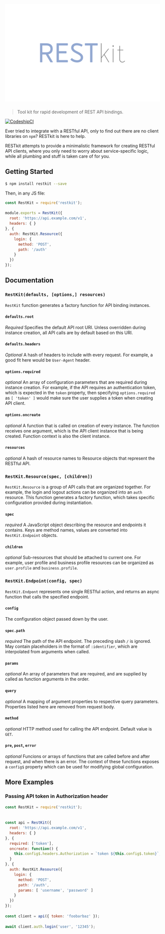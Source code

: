 # ![restkit-logo][logo]

> Tool kit for rapid development of REST API bindings.

[ ![CodeshipCI][ci0] ][ci1]

Ever tried to integrate with a RESTful API, only to find out there are no client libraries on `npm`?
RESTkit is here to help.

RESTkit attempts to provide a minimalistic framework for creating RESTful API clients, where you only
need to worry about service-specific logic, while all plumbing and stuff is taken care of for you.


## Getting Started
```sh
$ npm install restkit --save
```

Then, in any JS file:
```js
const RestKit = require('restkit');

module.exports = RestKit({
  root: 'https://api.example.com/v1',
  headers: { }
}, {
  auth: RestKit.Resource({
    login: {
      method: 'POST',
      path: '/auth'
    }
  })
});
```

## Documentation

### `RestKit(defaults, [options,] resources)`
`RestKit` function generates a factory function for API binding instances.

#### `defaults.root`
*Required* Specifies the default API root URI. Unless overridden during instance creation,
all API calls are by default based on this URI.

#### `defaults.headers`
*Optional* A hash of headers to include with every request. For example, a good fit here would be
`User-Agent` header.

#### `options.required`
*optional* An array of configuration parameters that are required during instance creation.
For example, if the API requires an authentication token, which is expected in the `token`
property, then specifying `options.required` as `[ 'token' ]` would make sure the user supplies
a token when creating API client.

#### `options.oncreate`
*optional* A function that is called on creation of every instance. The function receives one
argument, which is the API client instance that is being created. Function context is also the
client instance.

#### `resources`
*optional* A hash of resource names to Resource objects that represent the RESTful API.

### `RestKit.Resource(spec, [children])`
`RestKit.Resource` is a group of API calls that are organized together. For example, the login and
logout actions can be organized into an `auth` resource. This function generates a factory function, which takes specific configuration provided during instantiation.

#### `spec`
*required* A JavaScript object describing the resource and endpoints it contains. Keys are method
names, values are converted into `RestKit.Endpoint` objects.

#### `children`
*optional* Sub-resources that should be attached to current one. For example, user profile and
business profile resources can be organized as `user.profile` and `business.profile`.

### `RestKit.Endpoint(config, spec)`
`RestKit.Endpont` represents one single RESTful action, and returns an async function that calls
the specified endpoint.

#### `config`
The configuration object passed down by the user.

#### `spec.path`
*required* The path of the API endpoint. The preceding slash `/` is ignored. May contain
placeholders in the format of `:identifier`, which are interpolated from arguments when called.

#### `params`
*optional* An array of parameters that are required, and are supplied by called as function
arguments in the order.

#### `query`
*optional* A mapping of argument properties to respective query parameters. Properties listed
here are removed from request body.

#### `method`
*optional* HTTP method used for calling the API endpoint. Default value is `GET`.

#### `pre`, `post`, `error`
*optional* Funcions or arrays of functions that are called before and after request, and when
there is an error. The context of these functions exposes a `config$` property which can be
used for modifying global configuration.


## More Examples

### Passing API token in Authorization header
```js
const RestKit = require('restkit');


const api = RestKit({
  root: 'https://api.example.com/v1',
  headers: { }
}, {
  required: ['token'],
  oncreate: function() {
    this.config$.headers.Authorization = `token ${this.config$.token}`;
  }
}, {
  auth: RestKit.Resource({
    login: {
      method: 'POST',
      path: '/auth',
      params: [ 'username', 'password' ]
    }
  })
});

const client = api({ token: 'foobarbaz' });

await client.auth.login('user', '12345');

```


[logo]: media/rest-kit.png
[ci0]: https://img.shields.io/codeship/c7d26830-3469-0134-f8ac-3e455aee75aa.svg?maxAge=2592000?style=flat-square
[ci1]: https://codeship.com/projects/164938
